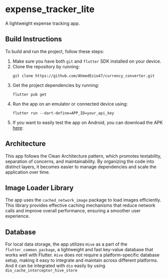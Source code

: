 # expense_tracker_lite

A lightweight expense tracking app.

## Build Instructions

To build and run the project, follow these steps:

1. Make sure you have both `git` and `flutter` SDK installed on your device.
2. Clone the repository by running:
   ```
   git clone https://github.com/AhmedEzio47/currency_converter.git
   ```
3. Get the project dependencies by running:
   ```
   flutter pub get
   ```
4. Run the app on an emulator or connected device using:
   ```
   flutter run --dart-define=APP_ID=your_api_key
   ```
5. If you want to easily test the app on Android, you can download the
   APK [here](https://drive.google.com/file/d/1X1qswmtwy8LslG6rz18VStU3LyNn6KwR/view?usp=sharing):

## Architecture

This app follows the Clean Architecture pattern, which promotes testability, separation of concerns,
and maintainability. By organizing the code into distinct layers, it becomes easier to manage
dependencies and scale the application over time.

## Image Loader Library

The app uses the `cached_network_image` package to load images efficiently. This library provides
effective caching mechanisms that reduce network calls and improve overall performance, ensuring a
smoother user experience.

## Database

For local data storage, the app utilizes `Hive` as a part of the `flutter_common_package`, a
lightweight and fast key-value database that works
well with Flutter. `Hive` does not require a platform-specific database setup, making it easy to
integrate and maintain across different platforms. And it can be integrated with `dio` easily
by using `dio_cache_interceptor_hive_store`

